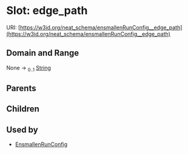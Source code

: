 
# Slot: edge_path




URI: [https://w3id.org/neat_schema/ensmallenRunConfig__edge_path](https://w3id.org/neat_schema/ensmallenRunConfig__edge_path)


## Domain and Range

None &#8594;  <sub>0..1</sub> [String](types/String.md)

## Parents


## Children


## Used by

 * [EnsmallenRunConfig](EnsmallenRunConfig.md)
